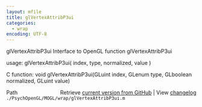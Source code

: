 ```yaml
---
layout: mfile
title: glVertexAttribP3ui
categories:
  - wrap
encoding: UTF-8
---
```


glVertexAttribP3ui  Interface to OpenGL function glVertexAttribP3ui

usage:  glVertexAttribP3ui\( index, type, normalized, value \)

C function:  void glVertexAttribP3ui\(GLuint index, GLenum type, GLboolean normalized, GLuint value\)


<div class="code_header" style="text-align:right;">
  <span style="float:left;">Path&nbsp;&nbsp;</span> <span class="counter">Retrieve <a href=
  "https://raw.github.com/Psychtoolbox-3/Psychtoolbox-3/beta/./PsychOpenGL/MOGL/wrap/glVertexAttribP3ui.m">current version from GitHub</a> | View <a href=
  "https://github.com/Psychtoolbox-3/Psychtoolbox-3/commits/beta/./PsychOpenGL/MOGL/wrap/glVertexAttribP3ui.m">changelog</a></span>
</div>
<div class="code">
  <code>./PsychOpenGL/MOGL/wrap/glVertexAttribP3ui.m</code>
</div>
